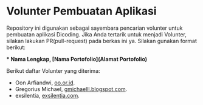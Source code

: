 # Volunter Pembuatan Aplikasi

Repository ini digunakan sebagai sayembara pencarian volunter untuk pembuatan aplikasi Dicoding. Jika Anda tertarik untuk menjadi Volunter, silakan lakukan PR(pull-request) pada berkas ini ya. Silakan gunakan format berikut:


**\* Nama Lengkap, [Nama Portofolio](Alamat Portofolio)**


Berikut daftar Volunter yang diterima:

- Oon Arfiandwi, [oo.or.id](https://oo.or.id).
- Gregorius Michael, [gmichaelll.blogspot.com](https://gmichaelll.blogspot.com).
- exsilentia, [exsilentia.com](https://exsilentia.com).
